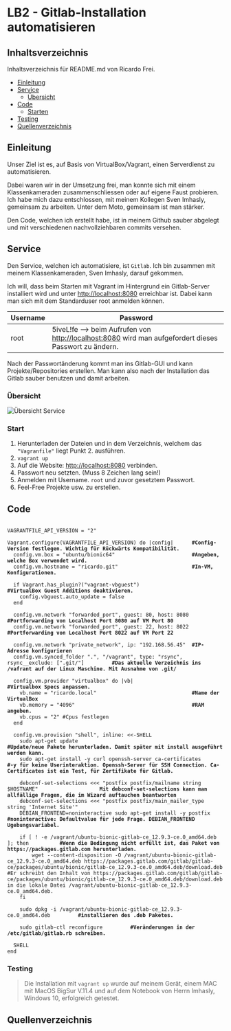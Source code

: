 # LB2 - Gitlab-Installation automatisieren

## Inhaltsverzeichnis

Inhaltsverzeichnis für README.md von Ricardo Frei.

- [Einleitung](#Einleitung)
- [Service](#Service)
  - [Übersicht](#Übersicht)
- [Code](#Code)
	- [Starten](#Start)
- [Testing](#Testing)
- [Quellenverzeichnis](#Quellenverzeichnis)

## Einleitung
Unser Ziel ist es, auf Basis von VirtualBox/Vagrant, einen Serverdienst zu automatisieren. 

Dabei waren wir in der Umsetzung frei, man konnte sich mit einem Klassenkameraden zusammenschliessen oder auf eigene Faust probieren. Ich habe mich dazu entschlossen, mit meinem Kollegen Sven Imhasly, gemeinsam zu arbeiten. Unter dem Moto, gemeinsam ist man stärker. 

Den Code, welchen ich erstellt habe, ist in meinem Github sauber abgelegt und mit verschiedenen nachvollziehbaren commits versehen. 

## Service
Den Service, welchen ich automatisiere, ist `Gitlab`. Ich bin zusammen mit meinem Klassenkameraden, Sven Imhasly, darauf gekommen.

Ich will, dass beim Starten mit Vagrant im Hintergrund ein Gitlab-Server installiert wird und unter [http://localhost:8080](http://localhost:8080) erreichbar ist. Dabei kann man sich mit dem Standarduser root anmelden können. 

Username | Password
---------|-----------
root     | 5iveL!fe --> beim Aufrufen von [http://localhost:8080](http://localhost:8080) wird man aufgefordert dieses Passwort zu ändern.  

Nach der Passwortänderung kommt man ins Gitlab-GUI und kann Projekte/Repositories erstellen. Man kann also nach der Installation das Gitlab sauber benutzen und damit arbeiten. 

### Übersicht
![Übersicht Service](https://github.com/ricardofrei/M300_Services/blob/main/U%CC%88bersicht-Service_M300.png)

### Start
1. Herunterladen der Dateien und in dem Verzeichnis, welchem das `"Vagranfile"` liegt Punkt 2. ausführen.
2. `vagrant up`
3. Auf die Website: [http://localhost:8080](http://localhost:8080) verbinden.
4. Passwort neu setzten. (Muss 8 Zeichen lang sein!)
5. Anmelden mit Username. `root` und zuvor gesetztem Passwort. 
6. Feel-Free Projekte usw. zu erstellen. 

## Code

<pre><code>
VAGRANTFILE_API_VERSION = "2"

Vagrant.configure(VAGRANTFILE_API_VERSION) do |config|      <b>#Config-Version festlegen. Wichtig für Rückwärts Kompatibilität.</b>
  config.vm.box = "ubuntu/bionic64"                         <b>#Angeben, welche Box verwendet wird.</b>
  config.vm.hostname = "ricardo.git"                        <b>#In-VM, Konfigurationen.</b>

  if Vagrant.has_plugin?("vagrant-vbguest")                 <b>#VirtualBox Guest Additions deaktivieren.</b>
    config.vbguest.auto_update = false
  end

  config.vm.network "forwarded_port", guest: 80, host: 8080 <b>#Portforwarding von Localhost Port 8080 auf VM Port 80</b>
  config.vm.network "forwarded_port", guest: 22, host: 8022 <b>#Portforwarding von Localhost Port 8022 auf VM Port 22</b>

  config.vm.network "private_network", ip: "192.168.56.45"  <b>#IP-Adresse konfigurieren</b>
  config.vm.synced_folder ".", "/vagrant", type: "rsync", rsync__exclude: [".git/"]         <b>#Das aktuelle Verzeichnis ins /vafrant auf der Linux Maschine. Mit Ausnahme von .git/</b>

  config.vm.provider "virtualbox" do |vb|                   <b>#Virtualbox Specs anpassen.</b>
    vb.name = "ricardo.local"                               <b>#Name der VirtualBox</b>
    vb.memory = "4096"                                      <b>#RAM angeben.</b>
    vb.cpus = "2" #Cpus festlegen
  end

  config.vm.provision "shell", inline: <<-SHELL
    sudo apt-get update                                     <b>#Update/neue Pakete herunterladen. Damit später mit install ausgeführt werden kann.</b>
    sudo apt-get install -y curl openssh-server ca-certificates       <b>#-y für keine Userinteraktion. Openssh-Server für SSH Connection. Ca-Certificates ist ein Test, für Zertifikate für Gitlab.</b>

    debconf-set-selections <<< "postfix postfix/mailname string $HOSTNAME"                    <b>Mit debconf-set-selections kann man allfällige Fragen, die im Wizard auftauchen beantworten</b>
    debconf-set-selections <<< "postfix postfix/main_mailer_type string 'Internet Site'"
    DEBIAN_FRONTEND=noninteractive sudo apt-get install -y postfix          <b>#noninteractive: Defaultvalue für jede Frage. DEBIAN_FRONTEND Ugebungsvariabel.</b>
    
    if [ ! -e /vagrant/ubuntu-bionic-gitlab-ce_12.9.3-ce.0_amd64.deb ]; then          <b>#Wenn die Bedingung nicht erfüllt ist, das Paket von https://packages.gitlab.com herunterladen.</b>
        wget --content-disposition -O /vagrant/ubuntu-bionic-gitlab-ce_12.9.3-ce.0_amd64.deb https://packages.gitlab.com/gitlab/gitlab-ce/packages/ubuntu/bionic/gitlab-ce_12.9.3-ce.0_amd64.deb/download.deb #Er schreibt den Inhalt von https://packages.gitlab.com/gitlab/gitlab-ce/packages/ubuntu/bionic/gitlab-ce_12.9.3-ce.0_amd64.deb/download.deb in die lokale Datei /vagrant/ubuntu-bionic-gitlab-ce_12.9.3-ce.0_amd64.deb.
    fi

    sudo dpkg -i /vagrant/ubuntu-bionic-gitlab-ce_12.9.3-ce.0_amd64.deb         <b>#installieren des .deb Paketes.</b>

    sudo gitlab-ctl reconfigure         <b>#Veränderungen in der /etc/gitlab/gitlab.rb schreiben.</b>

  SHELL
end
</code></pre>

### Testing
> Die Installation mit `vagrant up` wurde auf meinem Gerät, einem MAC mit MacOS BigSur V.11.4 und auf dem Notebook von Herrn Imhasly, Windows 10, erfolgreich getestet. 



## Quellenverzeichnis